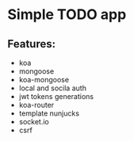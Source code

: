 # Simple TODO app
## Features:
- koa
- mongoose
- koa-mongoose
- local and socila auth
- jwt tokens generations
- koa-router
- template nunjucks
- socket.io
- csrf